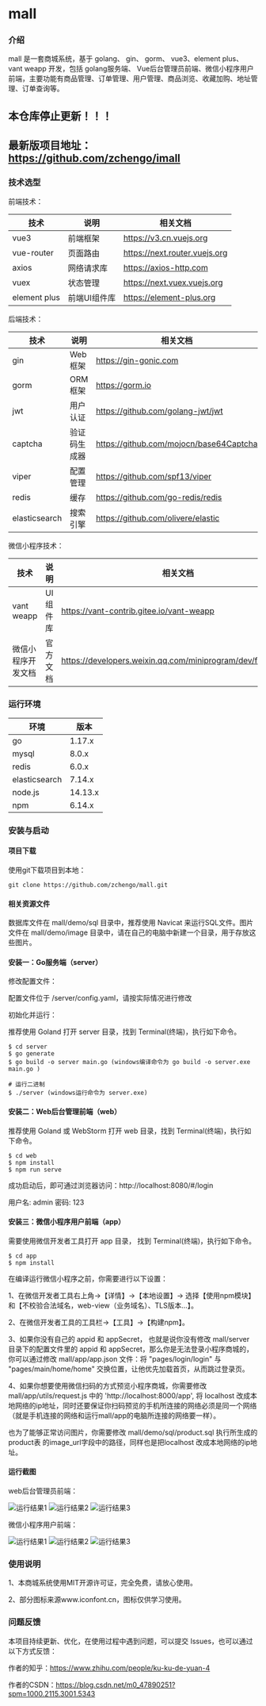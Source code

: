 # mall
### 介绍
mall 是一套商城系统，基于 golang、 gin、 gorm、 vue3、element plus、 vant weapp 开发，包括 golang服务端、 Vue后台管理员前端、微信小程序用户前端，主要功能有商品管理、订单管理、用户管理、商品浏览、收藏加购、地址管理、订单查询等。


## 本仓库停止更新！！！

## 最新版项目地址：https://github.com/zchengo/imall

### 技术选型

前端技术：

| 技术 | 说明 | 相关文档 |
|---|---|---|
| vue3 | 前端框架 | https://v3.cn.vuejs.org |
| vue-router | 页面路由 | https://next.router.vuejs.org |
| axios | 网络请求库 | https://axios-http.com |
| vuex | 状态管理 | https://next.vuex.vuejs.org |
| element plus | 前端UI组件库 | https://element-plus.org |

后端技术：

| 技术 | 说明 | 相关文档 |
|---|---|---|
| gin | Web框架 | https://gin-gonic.com |
| gorm | ORM框架 | https://gorm.io |
| jwt | 用户认证 | https://github.com/golang-jwt/jwt |
| captcha | 验证码生成器 | https://github.com/mojocn/base64Captcha |
| viper | 配置管理 | https://github.com/spf13/viper |
| redis | 缓存 | https://github.com/go-redis/redis |
| elasticsearch | 搜索引擎 | https://github.com/olivere/elastic |

微信小程序技术：

| 技术 | 说明 | 相关文档 |
|---|---|---|
| vant weapp | UI组件库 | https://vant-contrib.gitee.io/vant-weapp |
| 微信小程序开发文档 | 官方文档 | https://developers.weixin.qq.com/miniprogram/dev/framework |


### 运行环境

| 环境 | 版本 |
|---|---|
| go | 1.17.x |
| mysql | 8.0.x |
| redis | 6.0.x |
| elasticsearch | 7.14.x |
| node.js | 14.13.x |
| npm | 6.14.x |

### 安装与启动

#### 项目下载

使用git下载项目到本地：
```
git clone https://github.com/zchengo/mall.git
```

#### 相关资源文件

数据库文件在 mall/demo/sql 目录中，推荐使用 Navicat 来运行SQL文件。图片文件在 mall/demo/image 目录中，请在自己的电脑中新建一个目录，用于存放这些图片。


#### 安装一：Go服务端（server）

修改配置文件：

配置文件位于 /server/config.yaml，请按实际情况进行修改

初始化并运行：

推荐使用 Goland 打开 server 目录，找到 Terminal(终端)，执行如下命令。
```
$ cd server
$ go generate
$ go build -o server main.go (windows编译命令为 go build -o server.exe main.go )

# 运行二进制
$ ./server (windows运行命令为 server.exe)
```


#### 安装二：Web后台管理前端（web）

推荐使用 Goland 或 WebStorm 打开 web 目录，找到 Terminal(终端)，执行如下命令。
```
$ cd web
$ npm install
$ npm run serve
```

成功启动后，即可通过浏览器访问：http://localhost:8080/#/login  

用户名: admin 密码: 123


#### 安装三：微信小程序用户前端（app）

需要使用微信开发者工具打开 app 目录， 找到 Terminal(终端)，执行如下命令。
```
$ cd app 
$ npm install
```

在编译运行微信小程序之前，你需要进行以下设置：

1、在微信开发者工具右上角->【详情】->【本地设置】-> 选择【使用npm模块】和【不校验合法域名，web-view（业务域名）、TLS版本...】。

2、在微信开发者工具的工具栏->【工具】->【构建npm】。

3、如果你没有自己的 appid 和 appSecret， 也就是说你没有修改 mall/server 目录下的配置文件里的 appid 和 appSecret，那么你是无法登录小程序商城的，你可以通过修改 mall/app/app.json 文件：将  "pages/login/login" 与 "pages/main/home/home" 交换位置，让他优先加载首页，从而跳过登录页。

4、如果你想要使用微信扫码的方式预览小程序商城，你需要修改 mall/app/utils/request.js 中的 'http://localhost:8000/app', 将 localhost 改成本地网络的ip地址，同时还要保证你扫码预览的手机所连接的网络必须是同一个网络（就是手机连接的网络和运行mall/app的电脑所连接的网络要一样）。

也为了能够正常访问图片，你需要修改 mall/demo/sql/product.sql 执行所生成的 product表 的image_url字段中的路径，同样也是把localhost 改成本地网络的ip地址。

#### 运行截图

web后台管理员前端：

![运行结果1](https://github.com/zchengo/mall/blob/main/demo/result/web_1.png?raw=true)
![运行结果2](https://github.com/zchengo/mall/blob/main/demo/result/web_2.png?raw=true)
![运行结果3](https://github.com/zchengo/mall/blob/main/demo/result/web_3.png?raw=true)

微信小程序用户前端：

![运行结果1](https://github.com/zchengo/mall/blob/main/demo/result/app_1.png?raw=true)
![运行结果2](https://github.com/zchengo/mall/blob/main/demo/result/app_2.png?raw=true)
![运行结果3](https://github.com/zchengo/mall/blob/main/demo/result/app_3.png?raw=true)

### 使用说明

1、本商城系统使用MIT开源许可证，完全免费，请放心使用。

2、部分图标来源www.iconfont.cn，图标仅供学习使用。

### 问题反馈

本项目持续更新、优化，在使用过程中遇到问题，可以提交 Issues，也可以通过以下方式反馈：

作者的知乎：https://www.zhihu.com/people/ku-ku-de-yuan-4

作者的CSDN：https://blog.csdn.net/m0_47890251?spm=1000.2115.3001.5343



